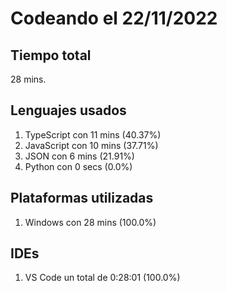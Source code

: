 # Codeando el 22/11/2022

## Tiempo total
28 mins.

## Lenguajes usados
1. TypeScript con 11 mins (40.37%)
1. JavaScript con 10 mins (37.71%)
1. JSON con 6 mins (21.91%)
1. Python con 0 secs (0.0%)

## Plataformas utilizadas
1. Windows con 28 mins (100.0%)

## IDEs
1. VS Code un total de 0:28:01 (100.0%)
